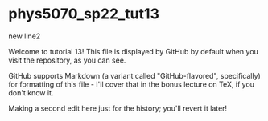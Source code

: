 # phys5070_sp22_tut13

new line2

Welcome to tutorial 13!  This file is displayed by GitHub by default when you visit the repository, as you can see.

GitHub supports Markdown (a variant called "GitHub-flavored", specifically) for formatting of this file - I'll cover that in the bonus lecture on TeX, if you don't know it.

Making a second edit here just for the history; you'll revert it later!
